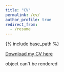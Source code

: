```yaml
---
title: "CV"
permalink: /cv/
author_profile: true
redirect_from:
  - /resume
---
```


{% include base_path %}

[Download my CV here](http://github.com/hbahamonde/Job_Market/raw/master/Bahamonde_CV.pdf)

<html>
  <head>
    <title>PDF frame scrolling test</title>
    <script src="http://ajax.googleapis.com/ajax/libs/jquery/1.4.2/jquery.min.js"></script>
    <style>
      #container { overflow: auto; -webkit-overflow-scrolling: touch; height: 500px; }
      object { width: 500px; height: 10000px }
    </style>
  </head>
  <body>
    <div id="container">
      <object id="obj" data="http://github.com/hbahamonde/Job_Market/raw/master/Bahamonde_CV.pdf" >object can't be rendered</object>
    </div>
  </body>
</html>
